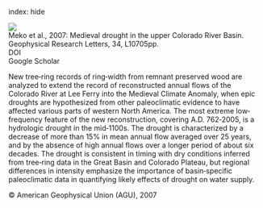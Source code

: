 index: hide

<div class="Citation">
    <div class="Citation-thumb CitationThumb-linked"  data-href="https://doi.org/10.1029/2007gl029988">
      <img src="https://static.claimspace.cloud/climate-study-static/refs/thumbs/5/Meko_et_al_2007-thumb.png" />
    </div>

  <div class="Citation-body">
    <div class="Citation-text">Meko et al., 2007: Medieval drought in the upper Colorado River Basin. <span class="Article-journal">Geophysical Research Letters, </span><span class="Article-volume">34, </span>L10705pp.</div>
    <div class="Citation-links">
      <div class="CitationLink" data-href="https://doi.org/10.1029/2007gl029988">
        <div class="CitationLink-icon CitationLink-Doi"></div>
        <div class="CitationLink-text">DOI</div>
      </div>
      <div class="CitationLink" data-href="https://scholar.google.com/scholar?q=10.1029/2007gl029988">
        <div class="CitationLink-icon CitationLink-Scholar"></div>
        <div class="CitationLink-text">Google Scholar</div>
      </div>
    </div>
  </div>
</div>

New tree‐ring records of ring‐width from remnant preserved wood are analyzed to extend the record of reconstructed annual flows of the Colorado River at Lee Ferry into the Medieval Climate Anomaly, when epic droughts are hypothesized from other paleoclimatic evidence to have affected various parts of western North America. The most extreme low‐frequency feature of the new reconstruction, covering A.D. 762‐2005, is a hydrologic drought in the mid‐1100s. The drought is characterized by a decrease of more than 15% in mean annual flow averaged over 25 years, and by the absence of high annual flows over a longer period of about six decades. The drought is consistent in timing with dry conditions inferred from tree‐ring data in the Great Basin and Colorado Plateau, but regional differences in intensity emphasize the importance of basin‐specific paleoclimatic data in quantifying likely effects of drought on water supply.

<div class="Citation-copy">
&copy; American Geophysical Union (AGU), 2007
</div>